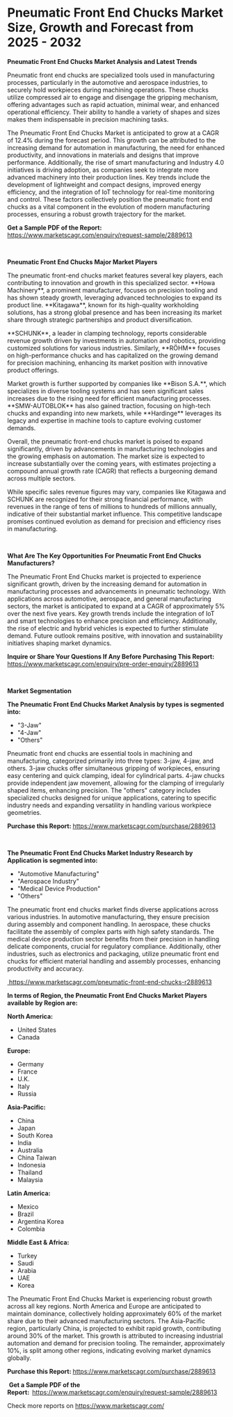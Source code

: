 <p><h1>Pneumatic Front End Chucks Market Size, Growth and Forecast from 2025 - 2032</h1></p><p><strong>Pneumatic Front End Chucks Market Analysis and Latest Trends</strong></p>
<p><p>Pneumatic front end chucks are specialized tools used in manufacturing processes, particularly in the automotive and aerospace industries, to securely hold workpieces during machining operations. These chucks utilize compressed air to engage and disengage the gripping mechanism, offering advantages such as rapid actuation, minimal wear, and enhanced operational efficiency. Their ability to handle a variety of shapes and sizes makes them indispensable in precision machining tasks.</p><p>The Pneumatic Front End Chucks Market is anticipated to grow at a CAGR of 12.4% during the forecast period. This growth can be attributed to the increasing demand for automation in manufacturing, the need for enhanced productivity, and innovations in materials and designs that improve performance. Additionally, the rise of smart manufacturing and Industry 4.0 initiatives is driving adoption, as companies seek to integrate more advanced machinery into their production lines. Key trends include the development of lightweight and compact designs, improved energy efficiency, and the integration of IoT technology for real-time monitoring and control. These factors collectively position the pneumatic front end chucks as a vital component in the evolution of modern manufacturing processes, ensuring a robust growth trajectory for the market.</p></p>
<p><strong>Get a Sample PDF of the Report:&nbsp;</strong> <a href="https://www.marketscagr.com/enquiry/request-sample/2889613?utm_campaign=2866&utm_medium=2&utm_source=Github&utm_content=ia&utm_term=14032025&utm_id=pneumatic-front-end-chucks">https://www.marketscagr.com/enquiry/request-sample/2889613</a></p>
<p>&nbsp;</p>
<p><strong>Pneumatic Front End Chucks Major Market Players</strong></p>
<p><p>The pneumatic front-end chucks market features several key players, each contributing to innovation and growth in this specialized sector. **Howa Machinery**, a prominent manufacturer, focuses on precision tooling and has shown steady growth, leveraging advanced technologies to expand its product line. **Kitagawa**, known for its high-quality workholding solutions, has a strong global presence and has been increasing its market share through strategic partnerships and product diversification.</p><p>**SCHUNK**, a leader in clamping technology, reports considerable revenue growth driven by investments in automation and robotics, providing customized solutions for various industries. Similarly, **RÖHM** focuses on high-performance chucks and has capitalized on the growing demand for precision machining, enhancing its market position with innovative product offerings.</p><p>Market growth is further supported by companies like **Bison S.A.**, which specializes in diverse tooling systems and has seen significant sales increases due to the rising need for efficient manufacturing processes. **SMW-AUTOBLOK** has also gained traction, focusing on high-tech chucks and expanding into new markets, while **Hardinge** leverages its legacy and expertise in machine tools to capture evolving customer demands.</p><p>Overall, the pneumatic front-end chucks market is poised to expand significantly, driven by advancements in manufacturing technologies and the growing emphasis on automation. The market size is expected to increase substantially over the coming years, with estimates projecting a compound annual growth rate (CAGR) that reflects a burgeoning demand across multiple sectors.</p><p>While specific sales revenue figures may vary, companies like Kitagawa and SCHUNK are recognized for their strong financial performance, with revenues in the range of tens of millions to hundreds of millions annually, indicative of their substantial market influence. This competitive landscape promises continued evolution as demand for precision and efficiency rises in manufacturing.</p></p>
<p>&nbsp;</p>
<p><strong>What Are The Key Opportunities For Pneumatic Front End Chucks Manufacturers?</strong></p>
<p><p>The Pneumatic Front End Chucks market is projected to experience significant growth, driven by the increasing demand for automation in manufacturing processes and advancements in pneumatic technology. With applications across automotive, aerospace, and general manufacturing sectors, the market is anticipated to expand at a CAGR of approximately 5% over the next five years. Key growth trends include the integration of IoT and smart technologies to enhance precision and efficiency. Additionally, the rise of electric and hybrid vehicles is expected to further stimulate demand. Future outlook remains positive, with innovation and sustainability initiatives shaping market dynamics.</p></p>
<p><strong>Inquire or Share Your Questions If Any Before Purchasing This Report:</strong> <a href="https://www.marketscagr.com/enquiry/pre-order-enquiry/2889613?utm_campaign=2866&utm_medium=2&utm_source=Github&utm_content=ia&utm_term=14032025&utm_id=pneumatic-front-end-chucks">https://www.marketscagr.com/enquiry/pre-order-enquiry/2889613</a></p>
<p>&nbsp;</p>
<p><strong>Market Segmentation</strong></p>
<p><strong>The Pneumatic Front End Chucks Market Analysis by types is segmented into:</strong></p>
<p><ul><li>"3-Jaw"</li><li>"4-Jaw"</li><li>"Others"</li></ul></p>
<p><p>Pneumatic front end chucks are essential tools in machining and manufacturing, categorized primarily into three types: 3-jaw, 4-jaw, and others. 3-jaw chucks offer simultaneous gripping of workpieces, ensuring easy centering and quick clamping, ideal for cylindrical parts. 4-jaw chucks provide independent jaw movement, allowing for the clamping of irregularly shaped items, enhancing precision. The "others" category includes specialized chucks designed for unique applications, catering to specific industry needs and expanding versatility in handling various workpiece geometries.</p></p>
<p><strong>Purchase this Report:&nbsp;</strong><a href="https://www.marketscagr.com/purchase/2889613?utm_campaign=2866&utm_medium=2&utm_source=Github&utm_content=ia&utm_term=14032025&utm_id=pneumatic-front-end-chucks">https://www.marketscagr.com/purchase/2889613</a></p>
<p>&nbsp;</p>
<p><strong>The Pneumatic Front End Chucks Market Industry Research by Application is segmented into:</strong></p>
<p><ul><li>"Automotive Manufacturing"</li><li>"Aerospace Industry"</li><li>"Medical Device Production"</li><li>"Others"</li></ul></p>
<p><p>The pneumatic front end chucks market finds diverse applications across various industries. In automotive manufacturing, they ensure precision during assembly and component handling. In aerospace, these chucks facilitate the assembly of complex parts with high safety standards. The medical device production sector benefits from their precision in handling delicate components, crucial for regulatory compliance. Additionally, other industries, such as electronics and packaging, utilize pneumatic front end chucks for efficient material handling and assembly processes, enhancing productivity and accuracy.</p></p>
<p><a href="https://www.marketscagr.com/pneumatic-front-end-chucks-r2889613?utm_campaign=2866&utm_medium=2&utm_source=Github&utm_content=ia&utm_term=14032025&utm_id=pneumatic-front-end-chucks">&nbsp;https://www.marketscagr.com/pneumatic-front-end-chucks-r2889613</a></p>
<p><strong>In terms of Region, the Pneumatic Front End Chucks Market Players available by Region are:</strong></p>
<p>
    <p> <strong> North America: </strong>
        <ul>
            <li>United States</li>
            <li>Canada</li>
        </ul>
        </p> 
    <p> <strong> Europe: </strong>
        <ul>
            <li>Germany</li>
            <li>France</li>
            <li>U.K.</li>
            <li>Italy</li>
            <li>Russia</li>
        </ul>
        </p> 
    <p> <strong> Asia-Pacific: </strong>
        <ul>
            <li>China</li>
            <li>Japan</li>
            <li>South Korea</li>
            <li>India</li>
            <li>Australia</li>
            <li>China Taiwan</li>
            <li>Indonesia</li>
            <li>Thailand</li>
            <li>Malaysia</li>
        </ul>
        </p> 
    <p> <strong> Latin America: </strong>
        <ul>
            <li>Mexico</li>
            <li>Brazil</li>
            <li>Argentina Korea</li>
            <li>Colombia</li>
        </ul>
        </p> 
    <p> <strong> Middle East & Africa: </strong>
        <ul>
            <li>Turkey</li>
            <li>Saudi</li>
            <li>Arabia</li>
            <li>UAE</li>
            <li>Korea</li>
        </ul>
    </p>
    </p>
<p><p>The Pneumatic Front End Chucks Market is experiencing robust growth across all key regions. North America and Europe are anticipated to maintain dominance, collectively holding approximately 60% of the market share due to their advanced manufacturing sectors. The Asia-Pacific region, particularly China, is projected to exhibit rapid growth, contributing around 30% of the market. This growth is attributed to increasing industrial automation and demand for precision tooling. The remainder, approximately 10%, is split among other regions, indicating evolving market dynamics globally.</p></p>
<p><strong>Purchase this Report: </strong><a href="https://www.marketscagr.com/purchase/2889613?utm_campaign=2866&utm_medium=2&utm_source=Github&utm_content=ia&utm_term=14032025&utm_id=pneumatic-front-end-chucks">https://www.marketscagr.com/purchase/2889613</a></p>
<p>&nbsp;<strong>Get a Sample PDF of the Report:&nbsp;&nbsp;</strong><a href="https://www.marketscagr.com/enquiry/request-sample/2889613?utm_campaign=2866&utm_medium=2&utm_source=Github&utm_content=ia&utm_term=14032025&utm_id=pneumatic-front-end-chucks">https://www.marketscagr.com/enquiry/request-sample/2889613</a></p>
<p><strong></strong></p>
<p>Check more reports on <a href="https://www.marketscagr.com/?utm_campaign=2866&utm_medium=2&utm_source=Github&utm_content=ia&utm_term=14032025&utm_id=pneumatic-front-end-chucks">https://www.marketscagr.com/</a></p>